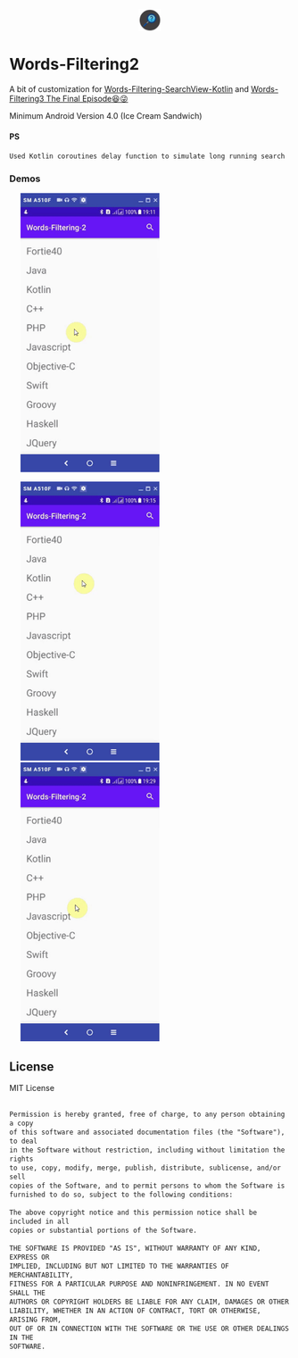 <p align="center"><img 
	src="demo/logo.png" 
	alt="Logo" width="40px" height="40px" /></p>
  
# Words-Filtering2
A bit of customization for [Words-Filtering-SearchView-Kotlin](https://github.com/fortie40/Words-Filtering-SearchView-Kotlin) and [Words-Filtering3 The Final Episode:laughing::stuck_out_tongue_winking_eye:](https://github.com/fortie40/Words-Filtering3) 

Minimum Android Version 4.0 (Ice Cream Sandwich)

#### PS
	Used Kotlin coroutines delay function to simulate long running search

### Demos
<img 
	src="demo/demo1.gif" 
	alt="Demo" height="500px" hspace="20" />
  
<img 
	src="demo/demo2.gif" 
	alt="Demo" height="500px" hspace="20" />
<img 
	src="demo/demo3.gif" 
	alt="Demo" height="500px" hspace="20" />

## License

MIT License

```Copyright (c) 2020 fortie40

Permission is hereby granted, free of charge, to any person obtaining a copy
of this software and associated documentation files (the "Software"), to deal
in the Software without restriction, including without limitation the rights
to use, copy, modify, merge, publish, distribute, sublicense, and/or sell
copies of the Software, and to permit persons to whom the Software is
furnished to do so, subject to the following conditions:

The above copyright notice and this permission notice shall be included in all
copies or substantial portions of the Software.

THE SOFTWARE IS PROVIDED "AS IS", WITHOUT WARRANTY OF ANY KIND, EXPRESS OR
IMPLIED, INCLUDING BUT NOT LIMITED TO THE WARRANTIES OF MERCHANTABILITY,
FITNESS FOR A PARTICULAR PURPOSE AND NONINFRINGEMENT. IN NO EVENT SHALL THE
AUTHORS OR COPYRIGHT HOLDERS BE LIABLE FOR ANY CLAIM, DAMAGES OR OTHER
LIABILITY, WHETHER IN AN ACTION OF CONTRACT, TORT OR OTHERWISE, ARISING FROM,
OUT OF OR IN CONNECTION WITH THE SOFTWARE OR THE USE OR OTHER DEALINGS IN THE
SOFTWARE.
